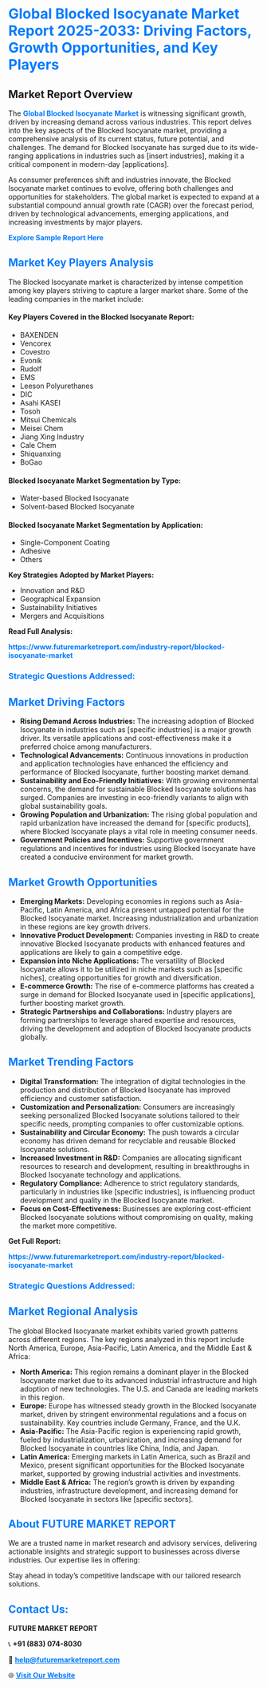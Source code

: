 <h1 style="color: #007BFF;">Global Blocked Isocyanate Market Report 2025-2033: Driving Factors, Growth Opportunities, and Key Players</h1>

<section id="overview">
<h2>Market Report Overview</h2>
<p>The <a href="https://www.futuremarketreport.com/industry-report/blocked-isocyanate-market" style="color: #007BFF; text-decoration: none;"><strong>Global Blocked Isocyanate Market</strong></a> is witnessing significant growth, driven by increasing demand across various industries. This report delves into the key aspects of the Blocked Isocyanate market, providing a comprehensive analysis of its current status, future potential, and challenges. The demand for Blocked Isocyanate has surged due to its wide-ranging applications in industries such as [insert industries], making it a critical component in modern-day [applications].</p>
<p>As consumer preferences shift and industries innovate, the Blocked Isocyanate market continues to evolve, offering both challenges and opportunities for stakeholders. The global market is expected to expand at a substantial compound annual growth rate (CAGR) over the forecast period, driven by technological advancements, emerging applications, and increasing investments by major players.</p>
</section>

<section id="overview">
<p><a href="https://www.futuremarketreport.com/request-sample/reportId=28047" style="color: #007BFF; text-decoration: none;"><strong>Explore Sample Report Here</strong></a></p>
</section>

<section id="key-players">
<h2 style="color: #007BFF;">Market Key Players Analysis</h2>
<p>The Blocked Isocyanate market is characterized by intense competition among key players striving to capture a larger market share. Some of the leading companies in the market include:</p>
<h4>Key Players Covered in the Blocked Isocyanate Report:</h4>
<ul><li>BAXENDEN</li><li>Vencorex</li><li>Covestro</li><li>Evonik</li><li>Rudolf</li><li>EMS</li><li>Leeson Polyurethanes</li><li>DIC</li><li>Asahi KASEI</li><li>Tosoh</li><li>Mitsui Chemicals</li><li>Meisei Chem</li><li>Jiang Xing Industry</li><li>Cale Chem</li><li>Shiquanxing</li><li>BoGao</li></ul>
<h4>Blocked Isocyanate Market Segmentation by Type:</h4>
<ul><li>Water-based Blocked Isocyanate</li><li>Solvent-based Blocked Isocyanate</li></ul>

<h4>Blocked Isocyanate Market Segmentation by Application:</h4>
<ul><li>Single-Component Coating</li><li>Adhesive</li><li>Others</li></ul>
<p><strong>Key Strategies Adopted by Market Players:</strong></p>
<ul>
<li>Innovation and R&D</li>
<li>Geographical Expansion</li>
<li>Sustainability Initiatives</li>
<li>Mergers and Acquisitions</li>
</ul>
</section>

<section>
<p><strong>Read Full Analysis: </strong></p><a href="https://www.futuremarketreport.com/industry-report/blocked-isocyanate-market" style="color: #007BFF; text-decoration: none;"><strong>https://www.futuremarketreport.com/industry-report/blocked-isocyanate-market</strong></a>
<h3 style="color: #007BFF;">Strategic Questions Addressed:</h3>
</section>

<section id="driving-factors">
<h2 style="color: #007BFF;">Market Driving Factors</h2>
<ul>
<li><strong>Rising Demand Across Industries:</strong> The increasing adoption of Blocked Isocyanate in industries such as [specific industries] is a major growth driver. Its versatile applications and cost-effectiveness make it a preferred choice among manufacturers.</li>
<li><strong>Technological Advancements:</strong> Continuous innovations in production and application technologies have enhanced the efficiency and performance of Blocked Isocyanate, further boosting market demand.</li>
<li><strong>Sustainability and Eco-Friendly Initiatives:</strong> With growing environmental concerns, the demand for sustainable Blocked Isocyanate solutions has surged. Companies are investing in eco-friendly variants to align with global sustainability goals.</li>
<li><strong>Growing Population and Urbanization:</strong> The rising global population and rapid urbanization have increased the demand for [specific products], where Blocked Isocyanate plays a vital role in meeting consumer needs.</li>
<li><strong>Government Policies and Incentives:</strong> Supportive government regulations and incentives for industries using Blocked Isocyanate have created a conducive environment for market growth.</li>
</ul>
</section>

<section id="growth-opportunities">
<h2 style="color: #007BFF;">Market Growth Opportunities</h2>
<ul>
<li><strong>Emerging Markets:</strong> Developing economies in regions such as Asia-Pacific, Latin America, and Africa present untapped potential for the Blocked Isocyanate market. Increasing industrialization and urbanization in these regions are key growth drivers.</li>
<li><strong>Innovative Product Development:</strong> Companies investing in R&D to create innovative Blocked Isocyanate products with enhanced features and applications are likely to gain a competitive edge.</li>
<li><strong>Expansion into Niche Applications:</strong> The versatility of Blocked Isocyanate allows it to be utilized in niche markets such as [specific niches], creating opportunities for growth and diversification.</li>
<li><strong>E-commerce Growth:</strong> The rise of e-commerce platforms has created a surge in demand for Blocked Isocyanate used in [specific applications], further boosting market growth.</li>
<li><strong>Strategic Partnerships and Collaborations:</strong> Industry players are forming partnerships to leverage shared expertise and resources, driving the development and adoption of Blocked Isocyanate products globally.</li>
</ul>
</section>

<section id="trending-factors">
<h2 style="color: #007BFF;">Market Trending Factors</h2>
<ul>
<li><strong>Digital Transformation:</strong> The integration of digital technologies in the production and distribution of Blocked Isocyanate has improved efficiency and customer satisfaction.</li>
<li><strong>Customization and Personalization:</strong> Consumers are increasingly seeking personalized Blocked Isocyanate solutions tailored to their specific needs, prompting companies to offer customizable options.</li>
<li><strong>Sustainability and Circular Economy:</strong> The push towards a circular economy has driven demand for recyclable and reusable Blocked Isocyanate solutions.</li>
<li><strong>Increased Investment in R&D:</strong> Companies are allocating significant resources to research and development, resulting in breakthroughs in Blocked Isocyanate technology and applications.</li>
<li><strong>Regulatory Compliance:</strong> Adherence to strict regulatory standards, particularly in industries like [specific industries], is influencing product development and quality in the Blocked Isocyanate market.</li>
<li><strong>Focus on Cost-Effectiveness:</strong> Businesses are exploring cost-efficient Blocked Isocyanate solutions without compromising on quality, making the market more competitive.</li>
</ul>
</section>

<section>
<p><strong>Get Full Report: </strong></p><a href="https://www.futuremarketreport.com/industry-report/blocked-isocyanate-market" style="color: #007BFF; text-decoration: none;"><strong>https://www.futuremarketreport.com/industry-report/blocked-isocyanate-market</strong></a>
<h3 style="color: #007BFF;">Strategic Questions Addressed:</h3>
</section>


<section id="regional-analysis">
<h2 style="color: #007BFF;">Market Regional Analysis</h2>
<p>The global Blocked Isocyanate market exhibits varied growth patterns across different regions. The key regions analyzed in this report include North America, Europe, Asia-Pacific, Latin America, and the Middle East & Africa:</p>
<ul>
<li><strong>North America:</strong> This region remains a dominant player in the Blocked Isocyanate market due to its advanced industrial infrastructure and high adoption of new technologies. The U.S. and Canada are leading markets in this region.</li>
<li><strong>Europe:</strong> Europe has witnessed steady growth in the Blocked Isocyanate market, driven by stringent environmental regulations and a focus on sustainability. Key countries include Germany, France, and the U.K.</li>
<li><strong>Asia-Pacific:</strong> The Asia-Pacific region is experiencing rapid growth, fueled by industrialization, urbanization, and increasing demand for Blocked Isocyanate in countries like China, India, and Japan.</li>
<li><strong>Latin America:</strong> Emerging markets in Latin America, such as Brazil and Mexico, present significant opportunities for the Blocked Isocyanate market, supported by growing industrial activities and investments.</li>
<li><strong>Middle East & Africa:</strong> The region’s growth is driven by expanding industries, infrastructure development, and increasing demand for Blocked Isocyanate in sectors like [specific sectors].</li>
</ul>
</section>

<footer>
<h2 style="color: #007BFF;">About FUTURE MARKET REPORT</h2>
<p>We are a trusted name in market research and advisory services, delivering actionable insights and strategic support to businesses across diverse industries. Our expertise lies in offering:</p>

<p>Stay ahead in today’s competitive landscape with our tailored research solutions.</p>

<h2 style="color: #007BFF;">Contact Us:</h2>
<p><strong>FUTURE MARKET REPORT</strong></p>
<p>📞 <strong>+91 (883) 074-8030</strong></p>
<p>📧 <strong><a href="mailto:help@futuremarketreport.com" style="color: #007BFF;">help@futuremarketreport.com</a></strong></p>
<p>🌐 <strong><a href="https://www.futuremarketreport.com/" style="color: #007BFF;">Visit Our Website</a></strong></p>
</footer>
